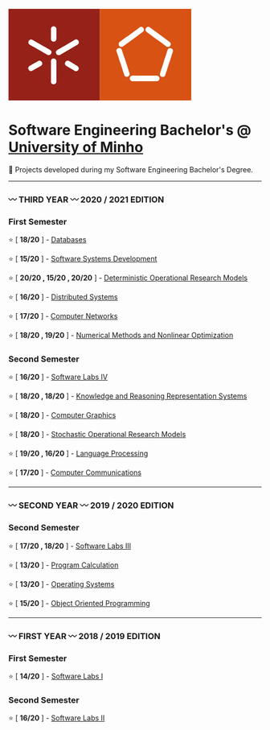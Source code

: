 ![alt text](https://github.com/L-Pinto/UMinho-LEI/blob/main/UM_logo.jpg)

# Software Engineering Bachelor's @ [University of Minho](https://www.uminho.pt/EN/)
   :large_orange_diamond: Projects developed during my Software Engineering Bachelor's Degree.

***

### :wavy_dash: THIRD YEAR :wavy_dash:      2020 / 2021 EDITION

### First Semester 
:star: [ **18/20** ] - [Databases](https://github.com/L-Pinto/UMinho-LEI/tree/main/III/BD)

:star: [ **15/20** ] - [Software Systems Development](https://github.com/L-Pinto/UMinho-LEI/tree/main/III/DSS)

:star: [ **20/20 , 15/20 , 20/20** ] - [Deterministic Operational Research Models](https://github.com/L-Pinto/UMinho-LEI/tree/main/III/MDIO)

:star: [ **16/20** ] - [Distributed Systems](https://github.com/L-Pinto/UMinho-LEI/tree/main/III/SD)

:star: [ **17/20** ] - [Computer Networks](https://github.com/L-Pinto/UMinho-LEI/tree/main/III/RC)

:star: [ **18/20 , 19/20** ] - [Numerical Methods and Nonlinear Optimization](https://github.com/L-Pinto/UMinho-LEI/tree/main/III/MNOL)

### Second Semester 
:star: [ **16/20** ] - [Software Labs IV](https://github.com/L-Pinto/UMinho-LEI/tree/main/III/LI4)

:star: [ **18/20 , 18/20** ] - [Knowledge and Reasoning Representation Systems](https://github.com/L-Pinto/UMinho-LEI/tree/main/III/SRCR)

:star: [ **18/20** ] - [Computer Graphics](https://github.com/L-Pinto/UMinho-LEI/tree/main/III/CG)

:star: [ **18/20** ] - [Stochastic Operational Research Models](https://github.com/L-Pinto/UMinho-LEI/tree/main/III/MEIO)

:star: [ **19/20 , 16/20** ] - [Language Processing](https://github.com/L-Pinto/UMinho-LEI/tree/main/III/PL)

:star: [ **17/20** ] - [Computer Communications](https://github.com/L-Pinto/UMinho-LEI/tree/main/III/CC)


***

### :wavy_dash: SECOND YEAR :wavy_dash:      2019 / 2020 EDITION

### Second Semester 
:star: [ **17/20 , 18/20** ] - [Software Labs III](https://github.com/L-Pinto/UMinho-LEI/tree/main/II/LI3)

:star: [ **13/20** ] - [Program Calculation](https://github.com/L-Pinto/UMinho-LEI/tree/main/II/CP)

:star: [ **13/20** ] - [Operating Systems](https://github.com/L-Pinto/UMinho-LEI/tree/main/II/SO)

:star: [ **15/20** ] - [Object Oriented Programming](https://github.com/L-Pinto/UMinho-LEI/tree/main/II/POO)


***

### :wavy_dash: FIRST YEAR :wavy_dash:      2018 / 2019 EDITION

### First Semester 
:star: [ **14/20** ] - [Software Labs I](https://github.com/L-Pinto/UMinho-LEI/tree/main/I/LI1)

### Second Semester 
:star: [ **16/20** ] - [Software Labs II](https://github.com/L-Pinto/UMinho-LEI/tree/main/I/LI2)
